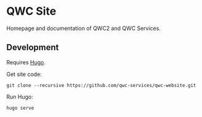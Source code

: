 QWC Site
========

Homepage and documentation of QWC2 and QWC Services.


Development
-----------

Requires [Hugo](https://gohugo.io/).

Get site code:

    git clone --recursive https://github.com/qwc-services/qwc-website.git

Run Hugo:

    hugo serve
